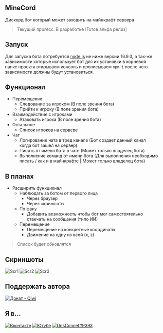 ## MineCord
Дискорд бот который может заходить на майнкрафт сервера
> Текущий прогесс: В разработке [Готов альфа релиз]

## Запуск
Для запуска бота потребуется [node.js](https://nodejs.org/en/download/) не ниже версии 16.9.0, а так-же зависимости которые использует бот для их установки в корневой папке проекта открываем консоль и прописываем `npm i` после чего зависимости должны будут установиться.

## Функционал
- Перемещение
  - Следование за игроком (В поле зрения бота)
  - Прийти к игроку (В поле зрения бота)
- Взаимодействие с игроками
  - Атаковать игрока (В поле зрения бота)
- Остальное
  - Список игроков на сервере
- Чат
  - Логирование чата в тред канале (Бот создает данный канал когда бот зашел на сервер)
  - Писать от имени бота в чате (Может только владелец бота)
  - Выполнение команд от имени бота (Для выполнения необходимо писать / как и в майнкрафте | Может только владелец бота)
 
## В планах
- Расширить функционал
  - Наблюдать за ботом от первого лица
    - Через браузер
	- Через скриншоты
  - По фану
    - Добавить возможность чтобы бот мог самостоятельно отвечать на сообщения (типо ИИ)
  - Перемещение
    - Перемещение на конкретные координаты
	- Движение на одну из осей (x, z)

> Список будет обновлятся

## Скриншоты
![Scr1](https://user-images.githubusercontent.com/31757032/204555064-a9a9661a-02ab-41e9-9d33-3851f681c802.png)
![Scr2](https://user-images.githubusercontent.com/31757032/204555093-942afb30-e421-4bc1-8585-7eef71d492ec.png)
![Scr3](https://user-images.githubusercontent.com/31757032/204555116-1af091d7-7df5-408b-98ed-b8c570068726.png)

## Поддержать автора
[![Донат - Qiwi](https://img.shields.io/badge/Донат-Qiwi-orange?logo=qiwi)](https://qiwi.com/n/theDesConnet)

## Я в...
[![Вконтакте](https://img.shields.io/badge/Вконтакте-blue?logo=vk)](https://vk.com/endnet)
[![Ютубе](https://img.shields.io/badge/Ютубе-FF0000?logo=youtube)](https://youtube.com/c/DesConnet)
[![DesConnet#9393](https://img.shields.io/badge/DesConnet%239393-7289DA?logo=discord&logoColor=white)](https://discord.com/users/1027310755760062545/)

